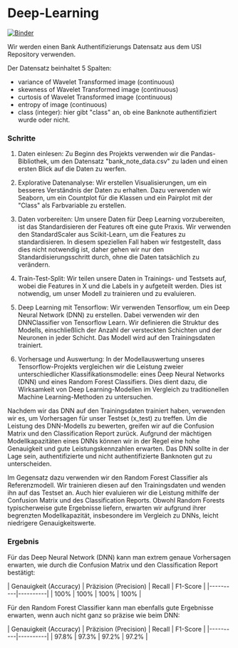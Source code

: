 # Deep-Learning
[![Binder](https://mybinder.org/badge_logo.svg)](https://mybinder.org/v2/gh/beckceline/Deep-Learning/HEAD)

Wir werden einen Bank Authentifizierungs Datensatz aus dem USI Repository verwenden.

Der Datensatz beinhaltet 5 Spalten:

* variance of Wavelet Transformed image (continuous)
* skewness of Wavelet Transformed image (continuous)
* curtosis of Wavelet Transformed image (continuous)
* entropy of image (continuous)
* class (integer): hier gibt "class" an, ob eine Banknote authentifiziert wurde oder nicht.

### Schritte

1. Daten einlesen: Zu Beginn des Projekts verwenden wir die Pandas-Bibliothek, um den Datensatz "bank_note_data.csv" zu laden und einen ersten Blick auf die Daten zu werfen.

2. Explorative Datenanalyse: Wir erstellen Visualisierungen, um ein besseres Verständnis der Daten zu erhalten. Dazu verwenden wir Seaborn, um ein Countplot für die Klassen und ein Pairplot mit der "Class" als Farbvariable zu erstellen.

3. Daten vorbereiten: Um unsere Daten für Deep Learning vorzubereiten, ist das Standardisieren der Features oft eine gute Praxis. Wir verwenden den StandardScaler aus Scikit-Learn, um die Features zu standardisieren. In diesem speziellen Fall haben wir festgestellt, dass dies nicht notwendig ist, daher gehen wir nur den Standardisierungsschritt durch, ohne die Daten tatsächlich zu verändern.

4. Train-Test-Split: Wir teilen unsere Daten in Trainings- und Testsets auf, wobei die Features in X und die Labels in y aufgeteilt werden. Dies ist notwendig, um unser Modell zu trainieren und zu evaluieren.

5. Deep Learning mit Tensorflow: Wir verwenden Tensorflow, um ein Deep Neural Network (DNN) zu erstellen. Dabei verwenden wir den DNNClassifier von Tensorflow Learn. Wir definieren die Struktur des Modells, einschließlich der Anzahl der versteckten Schichten und der Neuronen in jeder Schicht. Das Modell wird auf den Trainingsdaten trainiert.

6. Vorhersage und Auswertung: In der Modellauswertung unseres Tensorflow-Projekts vergleichen wir die Leistung zweier unterschiedlicher Klassifikationsmodelle: eines Deep Neural Networks (DNN) und eines Random Forest Classifiers. Dies dient dazu, die Wirksamkeit von Deep Learning-Modellen im Vergleich zu traditionellen Machine Learning-Methoden zu untersuchen.

Nachdem wir das DNN auf den Trainingsdaten trainiert haben, verwenden wir es, um Vorhersagen für unser Testset (x_test) zu treffen. Um die Leistung des DNN-Modells zu bewerten, greifen wir auf die Confusion Matrix und den Classification Report zurück. Aufgrund der mächtigen Modellkapazitäten eines DNNs können wir in der Regel eine hohe Genauigkeit und gute Leistungskennzahlen erwarten. Das DNN sollte in der Lage sein, authentifizierte und nicht authentifizierte Banknoten gut zu unterscheiden.

Im Gegensatz dazu verwenden wir den Random Forest Classifier als Referenzmodell. Wir trainieren diesen auf den Trainingsdaten und wenden ihn auf das Testset an. Auch hier evaluieren wir die Leistung mithilfe der Confusion Matrix und des Classification Reports. Obwohl Random Forests typischerweise gute Ergebnisse liefern, erwarten wir aufgrund ihrer begrenzten Modellkapazität, insbesondere im Vergleich zu DNNs, leicht niedrigere Genauigkeitswerte.

### Ergebnis

Für das Deep Neural Network (DNN) kann man extrem genaue Vorhersagen erwarten, wie durch die Confusion Matrix und den Classification Report bestätigt:

| Genauigkeit (Accuracy) | Präzision (Precision) | Recall | F1-Score |
|----------|----------|
| 100% | 100% | 100% | 100% |

Für den Random Forest Classifier kann man ebenfalls gute Ergebnisse erwarten, wenn auch nicht ganz so präzise wie beim DNN:

| Genauigkeit (Accuracy) | Präzision (Precision) | Recall | F1-Score |
|----------|----------|
| 97.8% | 97.3% | 97.2% | 97.2% |

